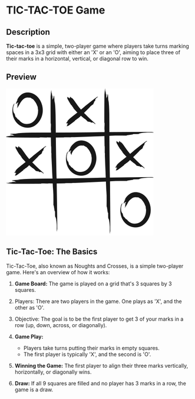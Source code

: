 # TIC-TAC-TOE Game

## Description

**Tic-tac-toe** is a simple, two-player game where players take turns marking spaces in a 3x3 grid with either an 'X' or an 'O', aiming to place three of their marks in a horizontal, vertical, or diagonal row to win.

## Preview

![Tic-tac-toe example image](images/tictactoe.svg)

## Tic-Tac-Toe: The Basics

Tic-Tac-Toe, also known as Noughts and Crosses, is a simple two-player game. Here's an overview of how it works:

1. **Game Board:** The game is played on a grid that's 3 squares by 3 squares.

2. Players: There are two players in the game. One plays as 'X', and the other as 'O'.

3. Objective: The goal is to be the first player to get 3 of your marks in a row (up, down, across, or diagonally).

4. **Game Play:**
    * Players take turns putting their marks in empty squares.
    * The first player is typically 'X', and the second is 'O'.

5. **Winning the Game:** The first player to align their three marks vertically, horizontally, or diagonally wins.

6. **Draw:** If all 9 squares are filled and no player has 3 marks in a row, the game is a draw.